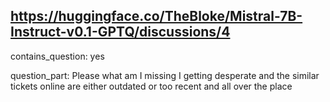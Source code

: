 ## https://huggingface.co/TheBloke/Mistral-7B-Instruct-v0.1-GPTQ/discussions/4

contains_question: yes

question_part: Please what am I missing I getting desperate and the similar tickets online are either outdated or too recent and all over the place